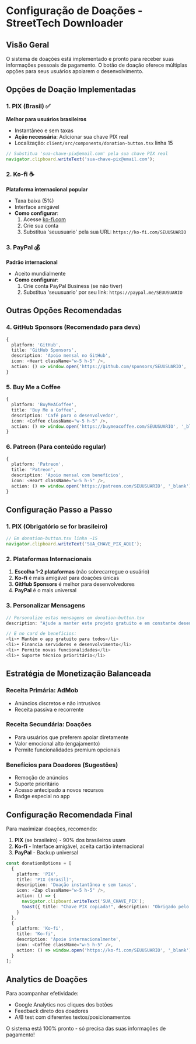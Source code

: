 # Configuração de Doações - StreetTech Downloader

## Visão Geral

O sistema de doações está implementado e pronto para receber suas informações pessoais de pagamento. O botão de doação oferece múltiplas opções para seus usuários apoiarem o desenvolvimento.

## Opções de Doação Implementadas

### 1. PIX (Brasil) ✅
**Melhor para usuários brasileiros**
- Instantâneo e sem taxas
- **Ação necessária**: Adicionar sua chave PIX real
- Localização: `client/src/components/donation-button.tsx` linha 15

```typescript
// Substitua 'sua-chave-pix@email.com' pela sua chave PIX real
navigator.clipboard.writeText('sua-chave-pix@email.com');
```

### 2. Ko-fi ☕
**Plataforma internacional popular**
- Taxa baixa (5%)
- Interface amigável
- **Como configurar**:
  1. Acesse [ko-fi.com](https://ko-fi.com)
  2. Crie sua conta
  3. Substitua 'seuusuario' pela sua URL: `https://ko-fi.com/SEUUSUARIO`

### 3. PayPal 💰
**Padrão internacional**
- Aceito mundialmente
- **Como configurar**:
  1. Crie conta PayPal Business (se não tiver)
  2. Substitua 'seuusuario' por seu link: `https://paypal.me/SEUUSUARIO`

## Outras Opções Recomendadas

### 4. GitHub Sponsors (Recomendado para devs)
```typescript
{
  platform: 'GitHub',
  title: 'GitHub Sponsors',
  description: 'Apoio mensal no GitHub',
  icon: <Heart className="w-5 h-5" />,
  action: () => window.open('https://github.com/sponsors/SEUUSUARIO', '_blank')
}
```

### 5. Buy Me a Coffee
```typescript
{
  platform: 'BuyMeACoffee',
  title: 'Buy Me a Coffee',
  description: 'Café para o desenvolvedor',
  icon: <Coffee className="w-5 h-5" />,
  action: () => window.open('https://buymeacoffee.com/SEUUSUARIO', '_blank')
}
```

### 6. Patreon (Para conteúdo regular)
```typescript
{
  platform: 'Patreon',
  title: 'Patreon',
  description: 'Apoio mensal com benefícios',
  icon: <Heart className="w-5 h-5" />,
  action: () => window.open('https://patreon.com/SEUUSUARIO', '_blank')
}
```

## Configuração Passo a Passo

### 1. PIX (Obrigatório se for brasileiro)
```typescript
// Em donation-button.tsx linha ~15
navigator.clipboard.writeText('SUA_CHAVE_PIX_AQUI');
```

### 2. Plataformas Internacionais
1. **Escolha 1-2 plataformas** (não sobrecarregue o usuário)
2. **Ko-fi** é mais amigável para doações únicas
3. **GitHub Sponsors** é melhor para desenvolvedores
4. **PayPal** é o mais universal

### 3. Personalizar Mensagens
```typescript
// Personalize estas mensagens em donation-button.tsx
description: "Ajude a manter este projeto gratuito e em constante desenvolvimento!"

// E no card de benefícios:
<li>• Mantém o app gratuito para todos</li>
<li>• Financia servidores e desenvolvimento</li>
<li>• Permite novas funcionalidades</li>
<li>• Suporte técnico prioritário</li>
```

## Estratégia de Monetização Balanceada

### Receita Primária: AdMob
- Anúncios discretos e não intrusivos
- Receita passiva e recorrente

### Receita Secundária: Doações
- Para usuários que preferem apoiar diretamente
- Valor emocional alto (engajamento)
- Permite funcionalidades premium opcionais

### Benefícios para Doadores (Sugestões)
- Remoção de anúncios
- Suporte prioritário
- Acesso antecipado a novos recursos
- Badge especial no app

## Configuração Recomendada Final

Para maximizar doações, recomendo:

1. **PIX** (se brasileiro) - 90% dos brasileiros usam
2. **Ko-fi** - Interface amigável, aceita cartão internacional
3. **PayPal** - Backup universal

```typescript
const donationOptions = [
  {
    platform: 'PIX',
    title: 'PIX (Brasil)',
    description: 'Doação instantânea e sem taxas',
    icon: <Zap className="w-5 h-5" />,
    action: () => {
      navigator.clipboard.writeText('SUA_CHAVE_PIX');
      toast({ title: "Chave PIX copiada!", description: "Obrigado pelo apoio! ❤️" });
    }
  },
  {
    platform: 'Ko-fi',
    title: 'Ko-fi',
    description: 'Apoie internacionalmente',
    icon: <Coffee className="w-5 h-5" />,
    action: () => window.open('https://ko-fi.com/SEUUSUARIO', '_blank')
  }
];
```

## Analytics de Doações

Para acompanhar efetividade:
- Google Analytics nos cliques dos botões
- Feedback direto dos doadores
- A/B test com diferentes textos/posicionamentos

O sistema está 100% pronto - só precisa das suas informações de pagamento!